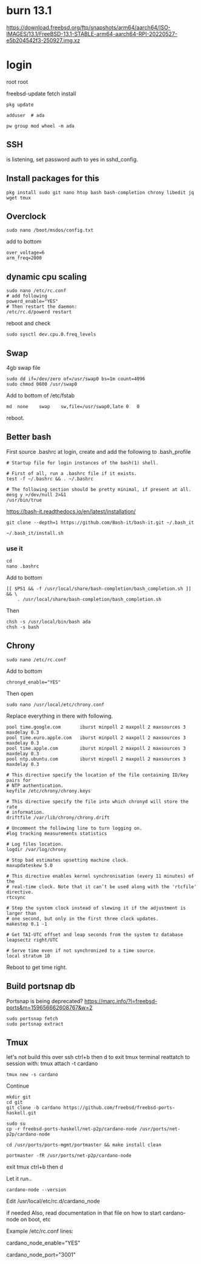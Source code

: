 # burn 13.1
https://download.freebsd.org/ftp/snapshots/arm64/aarch64/ISO-IMAGES/13.1/FreeBSD-13.1-STABLE-arm64-aarch64-RPI-20220527-e5b204542f3-250927.img.xz

# login
root
root

freebsd-update fetch install

```
pkg update

adduser  # ada

pw group mod wheel -m ada
```
## SSH
is listening, set password auth to yes in sshd_config.


## Install packages for this
```
pkg install sudo git nano htop bash bash-completion chrony libedit jq wget tmux
```

## Overclock
```
sudo nano /boot/msdos/config.txt
```

add to bottom
```
over_voltage=6
arm_freq=2000
```

## dynamic cpu scaling

```
sudo nano /etc/rc.conf
# add following
powerd_enable="YES"
# Then restart the daemon:
/etc/rc.d/powerd restart
```

reboot and check

```
sudo sysctl dev.cpu.0.freq_levels
```



## Swap

4gb swap file

```
sudo dd if=/dev/zero of=/usr/swap0 bs=1m count=4096
sudo chmod 0600 /usr/swap0
```
Add to bottom of /etc/fstab

```
md	none	swap	sw,file=/usr/swap0,late	0	0
```

reboot.


## Better bash

First source .bashrc at login, create and add the following to .bash_profile

```
# Startup file for login instances of the bash(1) shell.

# First of all, run a .bashrc file if it exists.
test -f ~/.bashrc && . ~/.bashrc

# The following section should be pretty minimal, if present at all.
mesg y >/dev/null 2>&1
/usr/bin/true

```

https://bash-it.readthedocs.io/en/latest/installation/

```
git clone --depth=1 https://github.com/Bash-it/bash-it.git ~/.bash_it

~/.bash_it/install.sh
```
### use it

```
cd
nano .bashrc
```

Add to bottom

```
[[ $PS1 && -f /usr/local/share/bash-completion/bash_completion.sh ]] && \
	. /usr/local/share/bash-completion/bash_completion.sh
```
Then
```
chsh -s /usr/local/bin/bash ada
chsh -s bash
```

## Chrony

```
sudo nano /etc/rc.conf

```
Add to bottom

```
chronyd_enable="YES"
```
Then open

```
sudo nano /usr/local/etc/chrony.conf
```
Replace everything in there with following.
```
pool time.google.com       iburst minpoll 2 maxpoll 2 maxsources 3 maxdelay 0.3
pool time.euro.apple.com   iburst minpoll 2 maxpoll 2 maxsources 3 maxdelay 0.3
pool time.apple.com        iburst minpoll 2 maxpoll 2 maxsources 3 maxdelay 0.3
pool ntp.ubuntu.com        iburst minpoll 2 maxpoll 2 maxsources 3 maxdelay 0.3

# This directive specify the location of the file containing ID/key pairs for
# NTP authentication.
keyfile /etc/chrony/chrony.keys

# This directive specify the file into which chronyd will store the rate
# information.
driftfile /var/lib/chrony/chrony.drift

# Uncomment the following line to turn logging on.
#log tracking measurements statistics

# Log files location.
logdir /var/log/chrony

# Stop bad estimates upsetting machine clock.
maxupdateskew 5.0

# This directive enables kernel synchronisation (every 11 minutes) of the
# real-time clock. Note that it can’t be used along with the 'rtcfile' directive.
rtcsync

# Step the system clock instead of slewing it if the adjustment is larger than
# one second, but only in the first three clock updates.
makestep 0.1 -1

# Get TAI-UTC offset and leap seconds from the system tz database
leapsectz right/UTC

# Serve time even if not synchronized to a time source.
local stratum 10
```

Reboot to get time right.

## Build portsnap db

Portsnap is being deprecated?
https://marc.info/?l=freebsd-ports&m=159656662608767&w=2

```
sudo portsnap fetch
sudo portsnap extract
```

## Tmux
let's not build this over ssh
ctrl+b then d to exit tmux terminal
reattatch to session with:
tmux attach -t cardano

```
tmux new -s cardano
```

Continue

```
mkdir git
cd git
git clone -b cardano https://github.com/freebsd/freebsd-ports-haskell.git
```
```
sudo su
cp -r freebsd-ports-haskell/net-p2p/cardano-node /usr/ports/net-p2p/cardano-node
 
cd /usr/ports/ports-mgmt/portmaster && make install clean
 
portmaster -fR /usr/ports/net-p2p/cardano-node
```

exit tmux ctrl+b then d

Let it run..
 
```
cardano-node --version
```

Edit /usr/local/etc/rc.d/cardano_node 

if needed
Also, read documentation in that file on how to 
start cardano-node on boot, etc 

Example /etc/rc.conf lines:

cardano_node_enable="YES"

cardano_node_port="3001"









